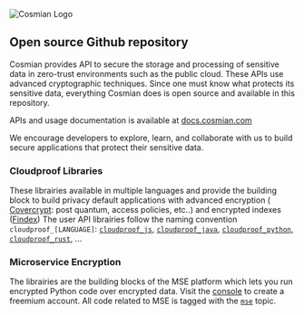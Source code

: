 ![Cosmian Logo](https://cosmian.com/wp-content/uploads/2022/10/Logo-2.svg)
## Open source Github repository

Cosmian provides API to secure the storage and processing of sensitive data in zero-trust environments such as the public cloud. These APIs use advanced cryptographic techniques. Since one must know what protects its sensitive data, everything Cosmian does is open source and available in this repository.

APIs and usage documentation is available at [docs.cosmian.com](https://docs.cosmian.com)

We encourage developers to explore, learn, and collaborate with us to build secure applications that protect their sensitive data.

### Cloudproof Libraries
These librairies available in multiple languages and provide the building block to build privacy default applications with advanced encryption ( [Covercrypt](https://github.com/Cosmian/cover_crypt): post quantum, access policies, etc..) and encrypted indexes ([Findex](https://github.com/Cosmian/findex))
The user API librairies follow the naming convention `cloudproof_[LANGUAGE]`: [`cloudproof_js`](https://github.com/Cosmian/cloudproof_js), [`cloudproof_java`](https://github.com/Cosmian/cloudproof_java), [`cloudproof_python`](https://github.com/Cosmian/cloudproof_python), [`cloudproof_rust`](https://github.com/Cosmian/cloudproof_rust), ...

### Microservice Encryption
The librairies are the building blocks of the MSE platform which lets you run encrypted Python code over encrypted data. Visit the [console](https://console.cosmian.com) to create a freemium account. All code related to MSE is tagged with the [`mse`](https://github.com/search?q=topic%3Amse+org%3ACosmian+fork%3Atrue&type=repositories) topic.
